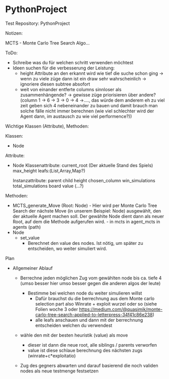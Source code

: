 # PythonProject
Test Repository: PythonProject

Notizen:

MCTS - Monte Carlo Tree Search Algo...

ToDo:
-   Schreibe was du für welchen schritt verwenden möchtest
-   Ideen suchen für die verbesserung der Leistung:
    - height Attribute an den erkannt wird wie tief die suche schon ging -> wenn zu viele züge dann ist ein draw sehr wahrscheinlich -> ignoriere diesen subtree absofort
    - weit von einander entferte columns sinnloser als zusammenhängende? -> gewisse züge priorisieren über andere? (column 1 -> 6 -> 3 -> 0 -> 4 ->...., das würde dem anderem eh zu viel zeit geben sich 4 nebeneinander zu bauen und damit brauch man solche fälle nicht immer berechnen (wie viel schlechter wird der Agent dann, im austausch zu wie viel performence?))

Wichtige Klassen (Attribute), Methoden:

Klassen: 
-   Node


Attribute:
-   Node
    Klassenattribute:
        current_root (Der aktuelle Stand des Spiels)
        max_height
        leafs:(List,Array,Map?)
        
    Instanzattribute:
        parent
        child
        height
        chosen_column
        win_simulations
        total_simulations
        board
        value
        (...?)

Methoden: 
-   MCTS_generate_Move (Root: Node)
    	-   Hier wird per Monte Carlo Tree Search der nächste Move (in unserem Beispiel: Node) ausgewählt, den der aktuelle Agent machen soll. Der gewählte Node dient dann als neuer Root, auf dem die Methode aufgerufen wird.
            -   in mcts in agent_mcts in agents (path)
-   Node
    - set_value
        - Berechnet den value des nodes. Ist nötig, um später zu entscheiden, wo weiter simuliert wird. 


Plan
-   Allgemeiner Ablauf
    
    -   Berrechne jeden möglichen Zug vom gewählten node bis ca. tiefe 4 (umso besser hier umso besser gegen die anderen algos der leute)

        - Bestimme bei welchen node du weiter simulieren willst
            - Dafür brauchst du die berrechnung aus dem Monte carlo selection part also Winrate + exploit wurzel oder so (siehe Folien woche 3 oder https://medium.com/@quasimik/monte-carlo-tree-search-applied-to-letterpress-34f41c86e238) 
            - alle leafs anschauen und dann mit der berrechnung entscheiden welchen du verwendest  
   
    -   wähle den mit der besten heuristik (value) als move
        
        - dieser ist dann die neue root, alle siblings / parents verworfen
        - value ist diese schlaue berechnung des nächsten zugs (winrate+c*exploitatio)
    
    -   Zug des gegners abwarten und darauf basierend die noch validen nodes als neue testmenge festsetzen




